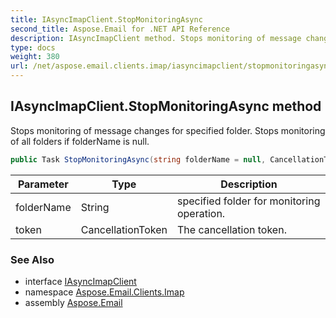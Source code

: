 ```yaml
---
title: IAsyncImapClient.StopMonitoringAsync
second_title: Aspose.Email for .NET API Reference
description: IAsyncImapClient method. Stops monitoring of message changes for specified folder. Stops monitoring of all folders if folderName is null
type: docs
weight: 380
url: /net/aspose.email.clients.imap/iasyncimapclient/stopmonitoringasync/
---
```

## IAsyncImapClient.StopMonitoringAsync method

Stops monitoring of message changes for specified folder. Stops monitoring of all folders if folderName is null.

```csharp
public Task StopMonitoringAsync(string folderName = null, CancellationToken token = default)
```

| Parameter | Type | Description |
| --- | --- | --- |
| folderName | String | specified folder for monitoring operation. |
| token | CancellationToken | The cancellation token. |

### See Also

* interface [IAsyncImapClient](../)
* namespace [Aspose.Email.Clients.Imap](../../iasyncimapclient/)
* assembly [Aspose.Email](../../../)



